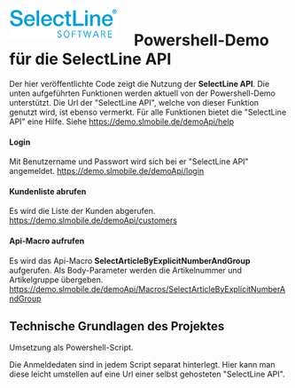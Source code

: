 <img align="left" src="sllogo.png" style="margin-right:30px;">

# Powershell-Demo für die SelectLine API
Der hier veröffentlichte Code zeigt die Nutzung der **SelectLine API**. Die unten aufgeführten Funktionen werden aktuell von der Powershell-Demo unterstützt. Die Url der "SelectLine API", welche von dieser Funktion  genutzt wird, ist ebenso vermerkt. Für alle Funktionen bietet die "SelectLine API" eine Hilfe. Siehe <https://demo.slmobile.de/demoApi/help>

#### Login
Mit Benutzername und Passwort wird sich bei er "SelectLine API" angemeldet.
<https://demo.slmobile.de/demoApi/login>

#### Kundenliste abrufen
Es wird die Liste der Kunden abgerufen.
<https://demo.slmobile.de/demoApi/customers>

#### Api-Macro aufrufen
Es wird das Api-Macro **SelectArticleByExplicitNumberAndGroup** aufgerufen.
Als Body-Parameter werden die Artikelnummer und Artikelgruppe übergeben.
<https://demo.slmobile.de/demoApi/Macros/SelectArticleByExplicitNumberAndGroup>


## Technische Grundlagen des Projektes
Umsetzung als Powershell-Script.

Die Anmeldedaten sind in jedem Script separat hinterlegt. Hier kann man diese leicht umstellen auf eine Url einer selbst gehosteten "SelectLine API".
